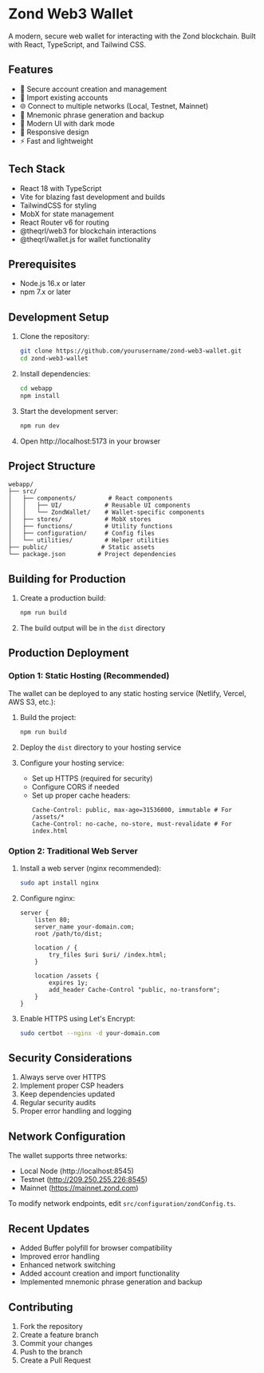 # Zond Web3 Wallet

A modern, secure web wallet for interacting with the Zond blockchain. Built with React, TypeScript, and Tailwind CSS.

## Features

- 🔐 Secure account creation and management
- 💼 Import existing accounts
- 🌐 Connect to multiple networks (Local, Testnet, Mainnet)
- 🔑 Mnemonic phrase generation and backup
- 🎨 Modern UI with dark mode
- 📱 Responsive design
- ⚡ Fast and lightweight

## Tech Stack

- React 18 with TypeScript
- Vite for blazing fast development and builds
- TailwindCSS for styling
- MobX for state management
- React Router v6 for routing
- @theqrl/web3 for blockchain interactions
- @theqrl/wallet.js for wallet functionality

## Prerequisites

- Node.js 16.x or later
- npm 7.x or later

## Development Setup

1. Clone the repository:
   ```bash
   git clone https://github.com/yourusername/zond-web3-wallet.git
   cd zond-web3-wallet
   ```

2. Install dependencies:
   ```bash
   cd webapp
   npm install
   ```

3. Start the development server:
   ```bash
   npm run dev
   ```

4. Open http://localhost:5173 in your browser

## Project Structure

```
webapp/
├── src/
│   ├── components/         # React components
│   │   ├── UI/            # Reusable UI components
│   │   └── ZondWallet/    # Wallet-specific components
│   ├── stores/            # MobX stores
│   ├── functions/         # Utility functions
│   ├── configuration/     # Config files
│   └── utilities/         # Helper utilities
├── public/               # Static assets
└── package.json         # Project dependencies
```

## Building for Production

1. Create a production build:
   ```bash
   npm run build
   ```

2. The build output will be in the `dist` directory

## Production Deployment

### Option 1: Static Hosting (Recommended)

The wallet can be deployed to any static hosting service (Netlify, Vercel, AWS S3, etc.):

1. Build the project:
   ```bash
   npm run build
   ```

2. Deploy the `dist` directory to your hosting service

3. Configure your hosting service:
   - Set up HTTPS (required for security)
   - Configure CORS if needed
   - Set up proper cache headers:
     ```
     Cache-Control: public, max-age=31536000, immutable # For /assets/*
     Cache-Control: no-cache, no-store, must-revalidate # For index.html
     ```

### Option 2: Traditional Web Server

1. Install a web server (nginx recommended):
   ```bash
   sudo apt install nginx
   ```

2. Configure nginx:
   ```nginx
   server {
       listen 80;
       server_name your-domain.com;
       root /path/to/dist;
       
       location / {
           try_files $uri $uri/ /index.html;
       }
       
       location /assets {
           expires 1y;
           add_header Cache-Control "public, no-transform";
       }
   }
   ```

3. Enable HTTPS using Let's Encrypt:
   ```bash
   sudo certbot --nginx -d your-domain.com
   ```

## Security Considerations

1. Always serve over HTTPS
2. Implement proper CSP headers
3. Keep dependencies updated
4. Regular security audits
5. Proper error handling and logging

## Network Configuration

The wallet supports three networks:
- Local Node (http://localhost:8545)
- Testnet (http://209.250.255.226:8545)
- Mainnet (https://mainnet.zond.com)

To modify network endpoints, edit `src/configuration/zondConfig.ts`.

## Recent Updates

- Added Buffer polyfill for browser compatibility
- Improved error handling
- Enhanced network switching
- Added account creation and import functionality
- Implemented mnemonic phrase generation and backup

## Contributing

1. Fork the repository
2. Create a feature branch
3. Commit your changes
4. Push to the branch
5. Create a Pull Request